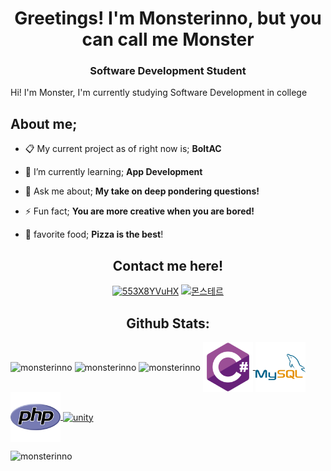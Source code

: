 <h1 align="center">Greetings! I'm Monsterinno, but you can call me Monster</h1>
<h3 align="center">Software Development Student</h3>

Hi! I'm Monster, I'm currently studying Software Development in college 

## About me;
- 📋 My current project as of right now is; **BoltAC**

- 🌱 I’m currently learning; **App Development**

- 💬 Ask me about; **My take on deep pondering questions!**

- ⚡ Fun fact; **You are more creative when you are bored!**

- 🍕 favorite food; **Pizza is the best**!

<!--
<h2 align="left">Connect with me:</h2>
<p align="left">
<a href="https://www.youtube.com/@몬스테르" target="blank"><img align="center" src="https://raw.githubusercontent.com/rahuldkjain/github-profile-readme-generator/master/src/images/icons/Social/youtube.svg" alt="몬스테르" height="60" width="60" /> </a>
</p>
-->
<h2 align="center">Contact me here!</h2>
<p align="center">
  <a href="https://discord.gg/553X8YVuHX" target="blank"><img align="center" src="https://raw.githubusercontent.com/rahuldkjain/github-profile-readme-generator/master/src/images/icons/Social/discord.svg" alt="553X8YVuHX" height="120" width="120" /></a>
  <a href="https://www.youtube.com/@몬스테르" target="blank"><img align="center" src="https://raw.githubusercontent.com/rahuldkjain/github-profile-readme-generator/master/src/images/icons/Social/youtube.svg" alt="몬스테르" height="120" width="120" /></a>
</p>

<!--
<h2 align="center">Languages and Tools:</h2>
<p align="left"> 
  <a href="https://www.w3schools.com/cs/" target="_blank" rel="noreferrer"> <img src="https://raw.githubusercontent.com/devicons/devicon/master/icons/csharp/csharp-original.svg" alt="csharp" width="60" height="60"/> </a>
</p>
<p align="left"> 
  <a href="https://www.mysql.com/" target="_blank" rel="noreferrer"> <img src="https://raw.githubusercontent.com/devicons/devicon/master/icons/mysql/mysql-original-wordmark.svg" alt="mysql" width="60" height="60"/> </a> 
</p>
<p align="left"> 
  <a href="https://www.php.net" target="_blank" rel="noreferrer"> <img src="https://raw.githubusercontent.com/devicons/devicon/master/icons/php/php-original.svg" alt="php" width="60" height="60"/> </a> 
</p>
<p align="left"> 
  <a href="https://unity.com/" target="_blank" rel="noreferrer"> <img src="https://www.vectorlogo.zone/logos/unity3d/unity3d-icon.svg" alt="unity" width="60" height="60"/> </a> 
</p>
-->

<h2 align="center">Github Stats:</h2>
<p align="left">
  <img align="center" src="https://github-readme-streak-stats.herokuapp.com/?user=monsterinno&theme=dark" alt="monsterinno" />
  <img align="center" src="https://github-readme-stats.vercel.app/api?username=monsterinno&show_icons=true&theme=dark&locale=en" alt="monsterinno" />
  <img align="center" src="https://github-readme-stats.vercel.app/api/top-langs?username=monsterinno&show_icons=true&theme=dark&locale=en&layout=compact" alt="monsterinno" />
  <a href="https://www.w3schools.com/cs/" target="_blank" rel="noreferrer"> <img align="center" src="https://raw.githubusercontent.com/devicons/devicon/master/icons/csharp/csharp-original.svg" alt="csharp" width="80" height="80"/> </a>
  <a href="https://www.mysql.com/" target="_blank" rel="noreferrer"> <img align="center" src="https://raw.githubusercontent.com/devicons/devicon/master/icons/mysql/mysql-original-wordmark.svg" alt="mysql" width="80" height="80"/> </a> 
  <a href="https://www.php.net" target="_blank" rel="noreferrer"> <img align="center" src="https://raw.githubusercontent.com/devicons/devicon/master/icons/php/php-original.svg" alt="php" width="80" height="80"/> </a> 
  <a href="https://unity.com/" target="_blank" rel="noreferrer"> <img align="center" src="https://www.vectorlogo.zone/logos/unity3d/unity3d-icon.svg" alt="unity" width="80" height="80"/> </a> 
</p>

<p align="left"> <img src="https://komarev.com/ghpvc/?username=monsterinno&label=Profile%20Visitors&color=00ffcc&style=flat" alt="monsterinno" /> </p>
